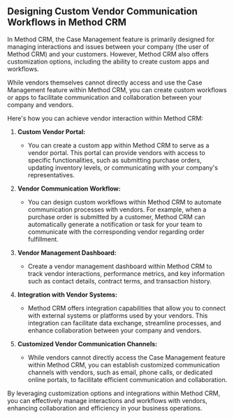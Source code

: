 ## Designing Custom Vendor Communication Workflows in Method CRM

In Method CRM, the Case Management feature is primarily designed for managing interactions and issues between your company (the user of Method CRM) and your customers. However, Method CRM also offers customization options, including the ability to create custom apps and workflows.

While vendors themselves cannot directly access and use the Case Management feature within Method CRM, you can create custom workflows or apps to facilitate communication and collaboration between your company and vendors.

Here's how you can achieve vendor interaction within Method CRM:

1. **Custom Vendor Portal:**
   - You can create a custom app within Method CRM to serve as a vendor portal. This portal can provide vendors with access to specific functionalities, such as submitting purchase orders, updating inventory levels, or communicating with your company's representatives.

2. **Vendor Communication Workflow:**
   - You can design custom workflows within Method CRM to automate communication processes with vendors. For example, when a purchase order is submitted by a customer, Method CRM can automatically generate a notification or task for your team to communicate with the corresponding vendor regarding order fulfillment.

3. **Vendor Management Dashboard:**
   - Create a vendor management dashboard within Method CRM to track vendor interactions, performance metrics, and key information such as contact details, contract terms, and transaction history.

4. **Integration with Vendor Systems:**
   - Method CRM offers integration capabilities that allow you to connect with external systems or platforms used by your vendors. This integration can facilitate data exchange, streamline processes, and enhance collaboration between your company and vendors.

5. **Customized Vendor Communication Channels:**
   - While vendors cannot directly access the Case Management feature within Method CRM, you can establish customized communication channels with vendors, such as email, phone calls, or dedicated online portals, to facilitate efficient communication and collaboration.

By leveraging customization options and integrations within Method CRM, you can effectively manage interactions and workflows with vendors, enhancing collaboration and efficiency in your business operations.
